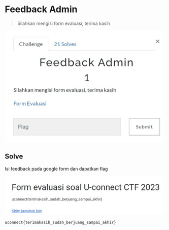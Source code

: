 # Feedback Admin

> Silahkan mengisi form evaluasi, terima kasih

![chall](images/chall.jpg)

## Solve

Isi feedback pada google form dan dapatkan flag

![solve](images/solve.jpg)

```
uconnect{terimakasih_sudah_berjuang_sampai_akhir}
```